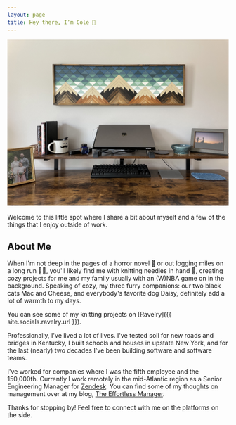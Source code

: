 ```yaml
---
layout: page
title: Hey there, I’m Cole 👋
---
```


![Clean desk, clean mind](/public/images/desk.jpg)

Welcome to this little spot where I share a bit about myself and a few of the things that I enjoy outside of work.

## About Me

When I'm not deep in the pages of a horror novel 📖 or out logging miles on a long run 🏃‍♀️, you'll likely find me with knitting needles in hand 🧶, creating cozy projects for me and my family usually with an (W)NBA game on in the background. Speaking of cozy, my three furry companions: our two black cats Mac and Cheese, and everybody's favorite dog Daisy, definitely add a lot of warmth to my days.

You can see some of my knitting projects on [Ravelry]({{ site.socials.ravelry.url }}).

Professionally, I've lived a lot of lives. I've tested soil for new roads and bridges in Kentucky, I built schools and houses in upstate New York, and for the last (nearly) two decades I've been building software and software teams.

I've worked for companies where I was the fifth employee and the 150,000th. Currently I work remotely in the mid-Atlantic region as a Senior Engineering Manager for [Zendesk](https://www.zendesk.com/). You can find some of my thoughts on management over at my blog, [The Effortless Manager](https://theeffortlessmanager.com).

Thanks for stopping by! Feel free to connect with me on the platforms on the side.
